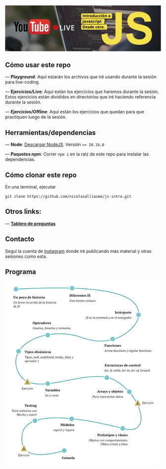 ![Introducción a JS. Desde Cero.](GitHub.png)

## Cómo usar este repo

— **Playground**: Aquí estarán los archivos que iré usando durante la sesión para live-coding.

— **Ejercicios/Live**: Aquí están los ejercicios que haremos durante la sesión. Estos ejercicios están divididos en directorios que iré haciendo referencia durante la sesión.

— **Ejercicios/Offline**: Aquí están los ejercicios que quedan para que practiquen luego de la sesión.


## Herramientas/dependencias

— **Node**: [Descargar NodeJS](https://nodejs.org/en/download/). Versión `>= 10.16.0`

— **Paquetes npm**: Correr `npm i` en la raiz de este repo para instalar las dependencias.

## Cómo clonar este repo

En una terminal, ejecutar 

```
git clone https://github.com/nicolasalliaume/js-intro.git
```

## Otros links:

— [**Tablero de preguntas**](https://www.mentimeter.com/s/bdfd2945f746ed2605c5d738e6f20e4f/7441523b3f7b)

## Contacto

Seguí la cuenta de [Instagram](https://instagram.com/nicoalliaume) donde iré publicando más material y otras sesiones como esta.

## Programa

![Programa.](Programa.jpg)